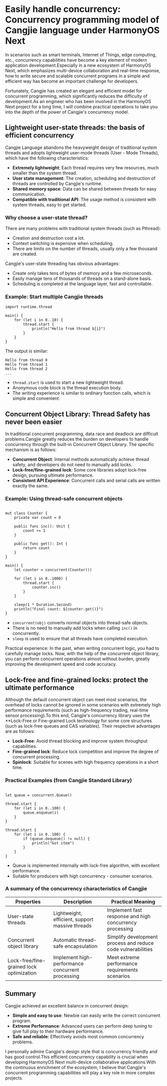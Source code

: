# Easily handle concurrency: Concurrency programming model of Cangjie language under HarmonyOS Next
In scenarios such as smart terminals, Internet of Things, edge computing, etc., concurrency capabilities have become a key element of modern application development.Especially in a new ecosystem of HarmonyOS Next, which emphasizes multi-device collaboration and real-time response, how to write secure and scalable concurrent programs in a simple and efficient way has become an important challenge for developers.

Fortunately, Cangjie has created an elegant and efficient model for concurrent programming, which significantly reduces the difficulty of development.As an engineer who has been involved in the HarmonyOS Next project for a long time, I will combine practical operations to take you into the depth of the power of Cangjie's concurrency model.

## Lightweight user-state threads: the basis of efficient concurrency
Cangjie Language abandons the heavyweight design of traditional system threads and adopts lightweight user-mode threads (User - Mode Threads), which have the following characteristics:
- **Extremely lightweight**: Each thread requires very few resources, much smaller than the system thread.
- **User state management**: The creation, scheduling and destruction of threads are controlled by Cangjie's runtime.
- **Shared memory space**: Data can be shared between threads for easy communication.
- **Compatible with traditional API**: The usage method is consistent with system threads, easy to get started.

### Why choose a user-state thread?
There are many problems with traditional system threads (such as Pthread):
- Creation and destruction cost a lot.
- Context switching is expensive when scheduling.
- There are limits on the number of threads, usually only a few thousand are created.

Cangjie's user-state threading has obvious advantages:
- Create only takes tens of bytes of memory and a few microseconds.
- Easily manage tens of thousands of threads on a stand-alone basis.
- Scheduling is completed at the language layer, fast and controllable.

### Example: Start multiple Cangjie threads
```
import runtime.thread

main() {
    for (let i in 0..10) {
        thread.start {
            println("Hello from thread ${i}")
        }
    }
}
```
The output is similar:
```
Hello from thread 0
Hello from thread 1
Hello from thread 2
...
```
- `thread.start` is used to start a new lightweight thread.
- Anonymous code block is the thread execution body.
- The writing experience is similar to ordinary function calls, which is simple and convenient.

## Concurrent Object Library: Thread Safety has never been easier
In traditional concurrent programming, data race and deadlock are difficult problems.Cangjie greatly reduces the burden on developers to handle concurrency through the built-in Concurrent Object Library. The specific mechanism is as follows:
- **Concurrent Object**: Internal methods automatically achieve thread safety, and developers do not need to manually add locks.
- **Lock-free/fine-grained lock**: Some core libraries adopt lock-free design, pursuing ultimate performance.
- **Consistent API Experience**: Concurrent calls and serial calls are written exactly the same.

### Example: Using thread-safe concurrent objects
```import runtime.concurrent

mut class Counter {
    private var count = 0

    public func inc(): Unit {
        count += 1
    }

    public func get(): Int {
        return count
    }
}

main() {
    let counter = concurrent(Counter())

    for (let i in 0..1000) {
        thread.start {
            counter.inc()
        }
    }

    sleep(1 * Duration.Second)
    println("Final count: ${counter.get()}")
}
```
- `concurrent(obj)` converts normal objects into thread-safe objects.
- There is no need to manually add locks when calling `inc()` in concurrently.
- `sleep` is used to ensure that all threads have completed execution.

Practical experience: In the past, when writing concurrent logic, you had to carefully manage locks. Now, with the help of the concurrent object library, you can perform concurrent operations almost without burden, greatly improving the development speed and code accuracy.

## Lock-free and fine-grained locks: protect the ultimate performance
Although the default concurrent object can meet most scenarios, the overhead of locks cannot be ignored in some scenarios with extremely high performance requirements (such as high-frequency trading, real-time sensor processing).To this end, Cangjie's concurrency library uses the **Lock-Free or Fine-grained Lock technology for some core structures (such as lock-free queues and CAS variables). Their respective advantages are as follows:
- **Lock-Free**: Avoid thread blocking and improve system throughput capabilities.
- **Fine-grained lock**: Reduce lock competition and improve the degree of concurrent processing.
- **Spinlock**: Suitable for scenes with high frequency operations in a short time.

### Practical Examples (from Cangjie Standard Library)
```import runtime.concurrent

let queue = concurrent.Queue()

thread.start {
    for (let i in 0..100) {
        queue.enqueue(i)
    }
}

thread.start {
    for (let i in 0..100) {
        if (queue.dequeue() != null) {
            println("Got item")
        }
    }
}
```
- Queue is implemented internally with lock-free algorithm, with excellent performance.
- Suitable for producers with high concurrency - consumer scenarios.

### A summary of the concurrency characteristics of Cangjie
|Properties |Description |Practical Meaning |
|--|--|--|
|User-state threads |Lightweight, efficient, support massive threads |Implement fast response and high concurrency processing |
|Concurrent object library | Automatic thread-safe encapsulation | Simplify development process and reduce code vulnerabilities |
|Lock-free/fine-grained lock optimization | Implement high-performance concurrent processing | Meet extreme performance requirements scenarios |

## Summary
Cangjie achieved an excellent balance in concurrent design:
- **Simple and easy to use**: Newbie can easily write the correct concurrent program.
- **Extreme Performance**: Advanced users can perform deep tuning to give full play to their hardware performance.
- **Safe and reliable**: Effectively avoids most common concurrency problems.

I personally admire Cangjie's design style that is concurrency friendly and has good control.This efficient concurrency capability is crucial when developing HarmonyOS Next multi-device collaborative applications.With the continuous enrichment of the ecosystem, I believe that Cangjie's concurrent programming capabilities will play a key role in more complex projects.
